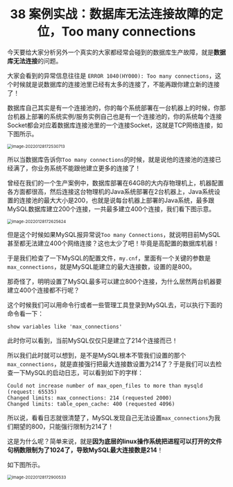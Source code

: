 <h1 align="center">38 案例实战：数据库无法连接故障的定位，Too many connections</h1>



今天要给大家分析另外一个真实的大家都经常会碰到的数据库生产故障，就是**数据库无法连接**的问题。

大家会看到的异常信息往往是 `ERROR 1040(HY000): Too many connections`，这个时候就是说数据库的连接池里已经有太多的连接了，不能再跟你建立新的连接了！

数据库自己其实是有一个连接池的，你的每个系统部署在一台机器上的时候，你那台机器上部署的系统实例/服务实例自己也是有一个连接池的，你的系统每个连接Socket都会对应着数据库连接池里的一个连接Socket，这就是TCP网络连接，如下图所示。

<img src="https://studyimages.oss-cn-beijing.aliyuncs.com/img/mysql/34-63/202210201137748.png" alt="image-20220128172530713" style="zoom:67%;" />

所以当数据库告诉你`Too many connections`的时候，就是说他的连接池的连接已经满了，你业务系统不能跟他建立更多的连接了！

曾经在我们的一个生产案例中，数据库部署在64GB的大内存物理机上，机器配置各方面都很高，然后连接这台物理机的Java系统部署在2台机器上，Java系统设置的连接池的最大大小是200，也就是说每台机器上部署的Java系统，最多跟MySQL数据库建立200个连接，一共最多建立400个连接，我们看下图示意。

<img src="https://studyimages.oss-cn-beijing.aliyuncs.com/img/mysql/34-63/202210201137749.png" alt="image-20220128172625624" style="zoom:67%;" />

但是这个时候如果MySQL报异常说`Too many Connections`，就说明目前MySQL甚至都无法建立400个网络连接？这也太少了吧！毕竟是高配置的数据库机器！

于是我们检查了一下MySQL的配置文件，`my.cnf`，里面有一个关键的参数是`max_connections`，就是MySQL能建立的最大连接数，设置的是800。

那奇怪了，明明设置了MySQL最多可以建立800个连接，为什么居然两台机器要建立400个连接都不行呢？

这个时候我们可以用命令行或者一些管理工具登录到MySQL去，可以执行下面的命令看一下：

```
show variables like 'max_connections'
```

此时你可以看到，当前MySQL仅仅只是建立了214个连接而已！

所以我们此时就可以想到，是不是MySQL根本不管我们设置的那个`max_connections`，就是直接强行把最大连接数设置为214了？于是我们可以去检查一下MySQL的启动日志，可以看到如下的字样：

```
Could not increase number of max_open_files to more than mysqld (request: 65535)
Changed limits: max_connections: 214 (requested 2000)
Changed limits: table_open_cache: 400 (requested 4096)
```

所以说，看看日志就很清楚了，MySQL发现自己无法设置`max_connections`为我们期望的800，只能强行限制为214了！

这是为什么呢？简单来说，就是**因为底层的linux操作系统把进程可以打开的文件句柄数限制为了1024了，导致MySQL最大连接数是214**！

如下图所示。

<img src="https://studyimages.oss-cn-beijing.aliyuncs.com/img/mysql/34-63/202210201137750.png" alt="image-20220128172900533" style="zoom:67%;" />
